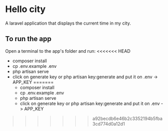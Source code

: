 # Hello city

A laravel application that displays the current time in my city.

## To run the app

Open a terminal to the app's folder and run:
<<<<<<< HEAD
* composer install
* cp .env.example .env
* php artisan serve
* click on generate key or php artisan key:generate and put it on .env -> APP_KEY
=======
    * composer install
    * cp .env.example .env
    * php artisan serve
    * click on generate key or php artisan key:generate and put it on .env -> APP_KEY
>>>>>>> a92becdb6e46b2c3352194b5fba3cd774d0a12d1
